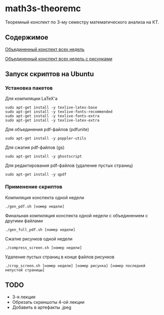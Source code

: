 # math3s-theoremc

Теоремный конспект по 3-му семестру математического анализа на КТ.

## Содержимое

[Объединенный конспект всех недель](full_conspect.pdf)

[Объединенный конспект всех недель с рисунками](full_conspect_screen.pdf)

## Запуск скриптов на Ubuntu

### Установка пакетов

Для компиляции LaTeX'а
```
sudo apt-get install -y texlive-latex-base
sudo apt-get install -y texlive-fonts-recommended
sudo apt-get install -y texlive-fonts-extra 
sudo apt-get install -y texlive-latex-extra
```

Для объединения pdf-файлов (pdfunite)
```
sudo apt-get install -y poppler-utils
```

Для сжатия pdf-файлов (gs)
```
sudo apt-get install -y ghostscript
```

Для редактирования pdf-файлов (удаление пустых страниц)
```
sudo apt-get install -y qpdf
```

### Применение скриптов

Компиляция конспекта одной недели
```
./gen_pdf.sh [номер недели]
```

Финальная компиляция конспекта одной недели с объединением с другими файлами
```
./gen_full_pdf.sh [номер недели]
```

Сжатие рисунков одной недели
```
./compress_screen.sh [номер недели]
```

Удаление пустых страниц в конце файлов рисунков
```
./crop_screen.sh [номер недели] [номер рисунка] [номер последней непустой страницы]
```

## TODO

* 3-я лекция
* Обрезать скриншоты 4-ой лекции
* Добавить в артефакты .jpeg
